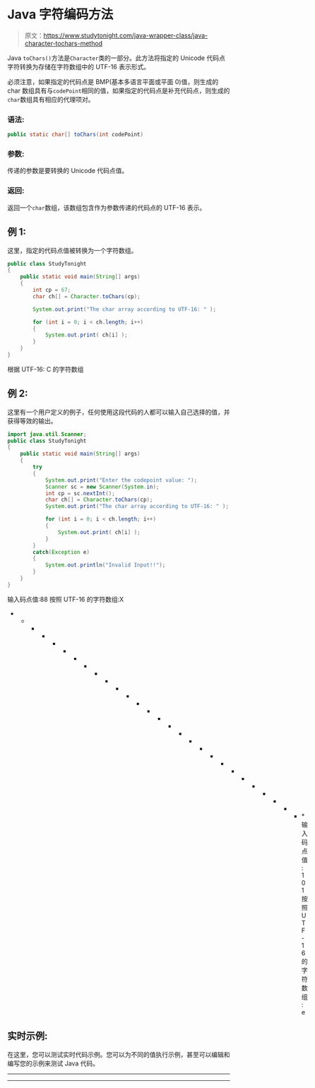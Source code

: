# Java 字符编码方法

> 原文：<https://www.studytonight.com/java-wrapper-class/java-character-tochars-method>

Java `toChars()`方法是`Character`类的一部分。此方法将指定的 Unicode 代码点字符转换为存储在字符数组中的 UTF-16 表示形式。

必须注意，如果指定的代码点是 BMP(基本多语言平面或平面 0)值，则生成的 char 数组具有与`codePoint`相同的值，如果指定的代码点是补充代码点，则生成的`char`数组具有相应的代理项对。

### 语法:

```java
public static char[] toChars(int codePoint) 
```

### 参数:

传递的参数是要转换的 Unicode 代码点值。

### 返回:

返回一个`char`数组，该数组包含作为参数传递的代码点的 UTF-16 表示。

## 例 1:

这里，指定的代码点值被转换为一个字符数组。

```java
public class StudyTonight
{  
	public static void main(String[] args)
	{  
		int cp = 67;  
		char ch[] = Character.toChars(cp);  

		System.out.print("The char array according to UTF-16: " );  

		for (int i = 0; i < ch.length; i++) 
		{  
			System.out.print( ch[i] );  
		}    
	}  
} 
```

根据 UTF-16: C 的字符数组

## 例 2:

这里有一个用户定义的例子，任何使用这段代码的人都可以输入自己选择的值，并获得等效的输出。

```java
import java.util.Scanner; 
public class StudyTonight
{  
	public static void main(String[] args)
	{  
		try
		{
			System.out.print("Enter the codepoint value: ");  
			Scanner sc = new Scanner(System.in);         
			int cp = sc.nextInt();  
			char ch[] = Character.toChars(cp);	
			System.out.print("The char array according to UTF-16: " );  

			for (int i = 0; i < ch.length; i++) 
			{  
				System.out.print( ch[i] );  
			}  
		}
		catch(Exception e)
		{
			System.out.println("Invalid Input!!");
		}
	}  
}
```

输入码点值:88
按照 UTF-16 的字符数组:X
* * * * * * * * * * * * * * * * * * * * * * * * * * * * *输入码点值:101
按照 UTF-16 的字符数组:e

## 实时示例:

在这里，您可以测试实时代码示例。您可以为不同的值执行示例，甚至可以编辑和编写您的示例来测试 Java 代码。

* * *

* * *